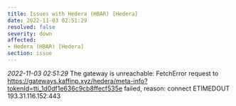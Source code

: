 ```yaml
---
title: Issues with Hedera (HBAR) [Hedera]
date: 2022-11-03 02:51:29
resolved: false
severity: down
affected:
- Hedera (HBAR) [Hedera]
section: issue
---
```


*2022-11-03 02:51:29* The gateway is unreachable: FetchError request to https://gateways.kaffinp.xyz/hedera/meta-info?tokenId=tti_1d0df1e636c9cb8ffecf535e failed, reason: connect ETIMEDOUT 193.31.116.152:443